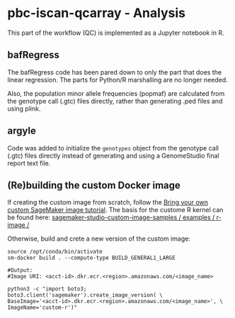 # pbc-iscan-qcarray - Analysis
This part of the workflow (QC) is implemented as a Jupyter notebook in R.

## bafRegress
The bafRegress code has been pared down to only the part that does the linear regression. The parts for Python/R marshalling are no longer needed.

Also, the population minor allele frequencies (popmaf) are calculated from the genotype call (.gtc) files directly, rather than generating .ped files and using plink.

## argyle
Code was added to initialize the `genotypes` object from the genotype call (.gtc) files directly instead of generating and using a GenomeStudio final report text file.

## (Re)building the custom Docker image
If creating the custom image from scratch, follow the [Bring your own custom SageMaker image tutorial](https://docs.aws.amazon.com/sagemaker/latest/dg/studio-byoi-create-sdk.html). The basis for the custome R kernel can be found here: [sagemaker-studio-custom-image-samples / examples / r-image /](https://github.com/aws-samples/sagemaker-studio-custom-image-samples/tree/main/examples/r-image)

Otherwise, build and crete a new version of the custom image:

```
source /opt/conda/bin/activate
sm-docker build . --compute-type BUILD_GENERAL1_LARGE

#Output:
#Image URI: <acct-id>.dkr.ecr.<region>.amazonaws.com/<image_name>

python3 -c "import boto3; boto3.client('sagemaker').create_image_version( \
BaseImage='<acct-id>.dkr.ecr.<region>.amazonaws.com/<image_name>', \
ImageName='custom-r')"
```
